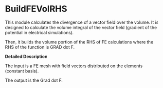 # BuildFEVolRHS

This module calculates the divergence of a vector field over the volume. It is designed to calculate the volume integral of the vector field (gradient of the potential in electrical simulations).

Then, it builds the volume portion of the RHS of FE calculations where the RHS of the function is GRAD dot F.

**Detailed Description**

The input is a FE mesh with field vectors distributed on the elements (constant basis).

The output is the Grad dot F.
